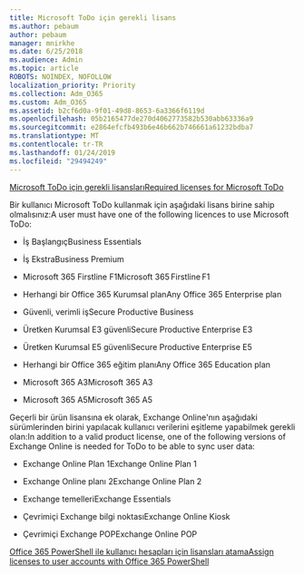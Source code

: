 ```yaml
---
title: Microsoft ToDo için gerekli lisans
ms.author: pebaum
author: pebaum
manager: mnirkhe
ms.date: 6/25/2018
ms.audience: Admin
ms.topic: article
ROBOTS: NOINDEX, NOFOLLOW
localization_priority: Priority
ms.collection: Adm_O365
ms.custom: Adm_O365
ms.assetid: b2cf6d0a-9f01-49d8-8653-6a3366f6119d
ms.openlocfilehash: 05b2165477de270d4062773582b530abb63336a9
ms.sourcegitcommit: e2864efcfb493b6e46b662b746661a61232bdba7
ms.translationtype: MT
ms.contentlocale: tr-TR
ms.lasthandoff: 01/24/2019
ms.locfileid: "29494249"
---
```

[<span data-ttu-id="958fe-102">Microsoft ToDo için gerekli lisansları</span><span class="sxs-lookup"><span data-stu-id="958fe-102">Required licenses for Microsoft ToDo</span></span>](https://support.office.com/article/381e9d1b-c500-49b5-973e-890fd86528d7.aspx)
  
<span data-ttu-id="958fe-103">Bir kullanıcı Microsoft ToDo kullanmak için aşağıdaki lisans birine sahip olmalısınız:</span><span class="sxs-lookup"><span data-stu-id="958fe-103">A user must have one of the following licences to use Microsoft ToDo:</span></span>
  
- <span data-ttu-id="958fe-104">İş Başlangıç</span><span class="sxs-lookup"><span data-stu-id="958fe-104">Business Essentials</span></span>
    
- <span data-ttu-id="958fe-105">İş Ekstra</span><span class="sxs-lookup"><span data-stu-id="958fe-105">Business Premium</span></span>
    
- <span data-ttu-id="958fe-106">Microsoft 365 Firstline F1</span><span class="sxs-lookup"><span data-stu-id="958fe-106">Microsoft 365 Firstline F1</span></span>
    
- <span data-ttu-id="958fe-107">Herhangi bir Office 365 Kurumsal plan</span><span class="sxs-lookup"><span data-stu-id="958fe-107">Any Office 365 Enterprise plan</span></span>
    
- <span data-ttu-id="958fe-108">Güvenli, verimli iş</span><span class="sxs-lookup"><span data-stu-id="958fe-108">Secure Productive Business</span></span>
    
- <span data-ttu-id="958fe-109">Üretken Kurumsal E3 güvenli</span><span class="sxs-lookup"><span data-stu-id="958fe-109">Secure Productive Enterprise E3</span></span>
    
- <span data-ttu-id="958fe-110">Üretken Kurumsal E5 güvenli</span><span class="sxs-lookup"><span data-stu-id="958fe-110">Secure Productive Enterprise E5</span></span>
    
- <span data-ttu-id="958fe-111">Herhangi bir Office 365 eğitim planı</span><span class="sxs-lookup"><span data-stu-id="958fe-111">Any Office 365 Education plan</span></span>
    
- <span data-ttu-id="958fe-112">Microsoft 365 A3</span><span class="sxs-lookup"><span data-stu-id="958fe-112">Microsoft 365 A3</span></span>
    
- <span data-ttu-id="958fe-113">Microsoft 365 A5</span><span class="sxs-lookup"><span data-stu-id="958fe-113">Microsoft 365 A5</span></span>
    
<span data-ttu-id="958fe-114">Geçerli bir ürün lisansına ek olarak, Exchange Online'nın aşağıdaki sürümlerinden birini yapılacak kullanıcı verilerini eşitleme yapabilmek gerekli olan:</span><span class="sxs-lookup"><span data-stu-id="958fe-114">In addition to a valid product license, one of the following versions of Exchange Online is needed for ToDo to be able to sync user data:</span></span> 
  
- <span data-ttu-id="958fe-115">Exchange Online Plan 1</span><span class="sxs-lookup"><span data-stu-id="958fe-115">Exchange Online Plan 1</span></span>
    
- <span data-ttu-id="958fe-116">Exchange Online planı 2</span><span class="sxs-lookup"><span data-stu-id="958fe-116">Exchange Online Plan 2</span></span>
    
- <span data-ttu-id="958fe-117">Exchange temelleri</span><span class="sxs-lookup"><span data-stu-id="958fe-117">Exchange Essentials</span></span>
    
- <span data-ttu-id="958fe-118">Çevrimiçi Exchange bilgi noktası</span><span class="sxs-lookup"><span data-stu-id="958fe-118">Exchange Online Kiosk</span></span>
    
- <span data-ttu-id="958fe-119">Çevrimiçi Exchange POP</span><span class="sxs-lookup"><span data-stu-id="958fe-119">Exchange Online POP</span></span>
    
[<span data-ttu-id="958fe-120">Office 365 PowerShell ile kullanıcı hesapları için lisansları atama</span><span class="sxs-lookup"><span data-stu-id="958fe-120">Assign licenses to user accounts with Office 365 PowerShell</span></span>](https://docs.microsoft.com/en-us/office365/enterprise/powershell/assign-licenses-to-user-accounts-with-office-365-powershell )
  

